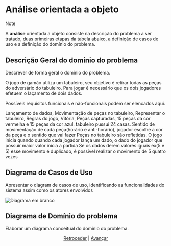 # Análise orientada a objeto
> [!NOTE]
> <p>A <strong>análise</strong> orientada a objeto consiste na descrição do problema a ser tratado, duas primeiras etapas da tabela abaixo, a definição de casos de uso e a definição do domínio do problema.</p>


## Descrição Geral do domínio do problema

Descrever de forma geral o domínio do problema.

O jogo de gamão utiliza um tabuleiro, seu objetivo é retirar todas as peças do adversário do tabuleiro.
Para jogar é necessário que os dois jogadores efetuem o laçamento de dois dados.

Possíveis requisitos funcionais e não-funcionais podem ser elencados aqui.

Lançamento de dados, Movimentação de peças no tabuleiro, Representar o tabuleiro, Regras do jogo, Vitória,
Peças capturadas, 15 peças da cor vermelha e 15 peças da cor azul.
tabuleiro pussui 24 casas.
Sentido de movimentação de cada peça(horário e anti-horário), jogador escolhe a cor da peça e o sentido que vai fazer
Peças no tabuleiro são refletidas.
O jogo inicia quando quando cada jogador lança um dado, o dado do jogador que possuir maior valor inicia a partida
Se os dados derem valores iguais ex(5 e 5) esse movimento é duplicado, é possível realizar o movimento de 5 quatro vezes


## Diagrama de Casos de Uso

Apresentar o diagram de casos de uso, identificando as funcionalidades do sistema assim como os atores envolvidos

![Diagrama em branco](https://github.com/user-attachments/assets/41de3d98-998d-4c7f-9e5b-05d97777cf2e)

 
## Diagrama de Domínio do problema

Elaborar um diagrama conceitual do domínio do problema.


<div align="center">

[Retroceder](README.md) | [Avançar](projeto.md)

</div>
